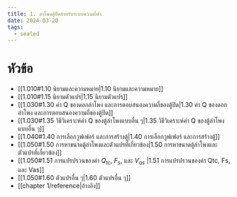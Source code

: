 ```yaml
---
title: 1. ลำโพงตู้ปิดสำหรับระบบความถี่ต่ำ
date: 2024-03-20
tags:
  - sealed
---
```

# หัวข้อ
- [[1.010#1.10 นิยามและความหมาย|1.10 นิยามและความหมาย]]
- [[1.010#1.15 นิยามตัวแปร|1.15 นิยามตัวแปร]]
- [[1.030#1.30 ค่า Q ของดอกลำโพง และการตอบสนองความถี่ของตู้ปิด|1.30 ค่า Q ของดอกลำโพง และการตอบสนองความถี่ของตู้ปิด]]
- [[1.030#1.35 วิธีวิเคราะห์ค่า Q ของตู้ลำโพงแบบอื่น ๆ|1.35 วิธีวิเคราะห์ค่า Q ของตู้ลำโพงแบบอื่น ๆ]]
- [[1.040#1.40 การเลือกวูฟเฟอร์ และการสร้างตู้|1.40 การเลือกวูฟเฟอร์ และการสร้างตู้]]
- [[1.050#1.50 การหาขนาดตู้ลำโพงและตัวแปรที่เกี่ยวข้อง|1.50 การหาขนาดตู้ลำโพงและตัวแปรที่เกี่ยวข้อง]]
- [[1.050#1.51 การแปรปรวนของค่า $Q_{tc}$, $F_s$, และ $V_{as}$ |1.51 การแปรปรวนของค่า Qtc, Fs, และ Vas]]
- [[1.050#1.60 ตัวแปรอื่น ๆ|1.60 ตัวแปรอื่น ๆ]]
- [[chapter 1/reference|อ้างอิง]]


